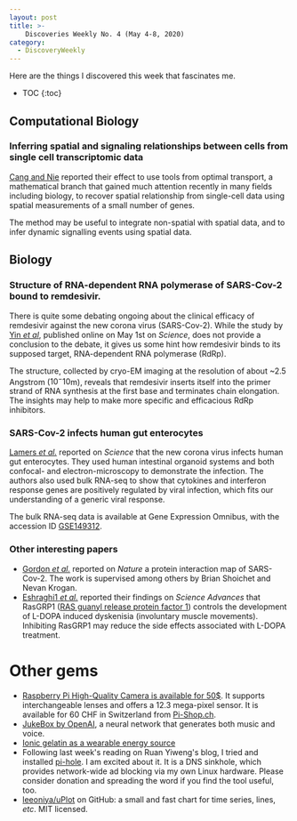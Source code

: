 ```yaml
---
layout: post
title: >- 
    Discoveries Weekly No. 4 (May 4-8, 2020)
category: 
  - DiscoveryWeekly 
---
```


Here are the things I discovered this week that fascinates me.

* TOC
{:toc}

## Computational Biology

### Inferring spatial and signaling relationships between cells from single cell transcriptomic data

[Cang and Nie](https://www.nature.com/articles/s41467-020-15968-5) reported
their effect to use tools from optimal transport, a mathematical branch that
gained much attention recently in many fields including biology, to recover
spatial relationship from single-cell data using spatial measurements of a small
number of genes. 

The method may be useful to integrate non-spatial with spatial data, and to
infer dynamic signalling events using spatial data.

## Biology

### Structure of RNA-dependent RNA polymerase of SARS-Cov-2 bound to remdesivir.

There is quite some debating ongoing about the clinical efficacy of remdesivir against the new corona virus (SARS-Cov-2). While the study by [Yin *et al*](https://science.sciencemag.org/content/early/2020/04/30/science.abc1560), published online on May 1st on *Science*, does not provide a conclusion to the debate, it gives us some hint how remdesivir binds to its supposed target, RNA-dependent RNA polymerase (RdRp). 

The structure, collected by cryo-EM imaging at the resolution of about ~2.5 Angstrom ($10^-10$m), reveals that remdesivir inserts itself into the primer strand of RNA synthesis at the first base and terminates chain elongation. The insights may help to make more specific and efficacious RdRp inhibitors.

### SARS-Cov-2 infects human gut enterocytes

[Lamers *et
al.*](https://science.sciencemag.org/content/early/2020/04/30/science.abc1669) reported on *Science* that the new corona virus infects human gut enterocytes. They used human intestinal organoid systems and both confocal- and electron-microscopy to demonstrate the infection. The authors also used bulk RNA-seq to show that cytokines and interferon response genes are positively regulated by viral infection, which fits our understanding of a generic viral response. 

The bulk RNA-seq data is available at Gene Expression Omnibus, with the accession ID [GSE149312](https://www.ncbi.nlm.nih.gov/geo/query/acc.cgi?acc=GSE149312).

### Other interesting papers

* [Gordon *et al.*](https://www.nature.com/articles/s41586-020-2286-9) reported on *Nature* a protein interaction map of SARS-Cov-2. The work is supervised among others by Brian Shoichet and Nevan Krogan.
* [Eshraghi1 *et al.*](https://advances.sciencemag.org/content/6/18/eaaz7001)
    reported their findings on *Science Advances* that RasGRP1 ([RAS guanyl
    release protein factor 1](https://www.ncbi.nlm.nih.gov/gene/10125)) controls the development of L-DOPA induced
    dyskenisia (involuntary muscle movements). Inhibiting RasGRP1 may reduce the
    side effects associated with L-DOPA treatment.

# Other gems

* [Raspberry Pi High-Quality Camera is available for 50$](https://techxplore.com/news/2020-05-raspberry-pi-unveils-interchangeable-lens-camera.html). It supports interchangeable lenses and offers a 12.3 mega-pixel sensor. It is available for 60 CHF in Switzerland from [Pi-Shop.ch](https://www.pi-shop.ch/hq-camera).
* [JukeBox by OpenAI](https://openai.com/blog/jukebox/), a neural network that
    generates both music and voice.
* [Ionic gelatin as a wearable energy
    source](https://science.sciencemag.org/content/early/2020/04/29/science.aaz5045)
* Following last week's reading on Ruan Yiweng's blog, I tried and installed
    [pi-hole](https://github.com/pi-hole/pi-hole). I am excited about it. It is
    a DNS sinkhole, which provides network-wide ad blocking via my own Linux
    hardware. Please consider donation and spreading the word if you find the
    tool useful, too.
* [leeoniya/uPlot](https://github.com/leeoniya/uPlot) on GitHub: a small and
    fast chart for time series, lines, *etc*. MIT licensed.
